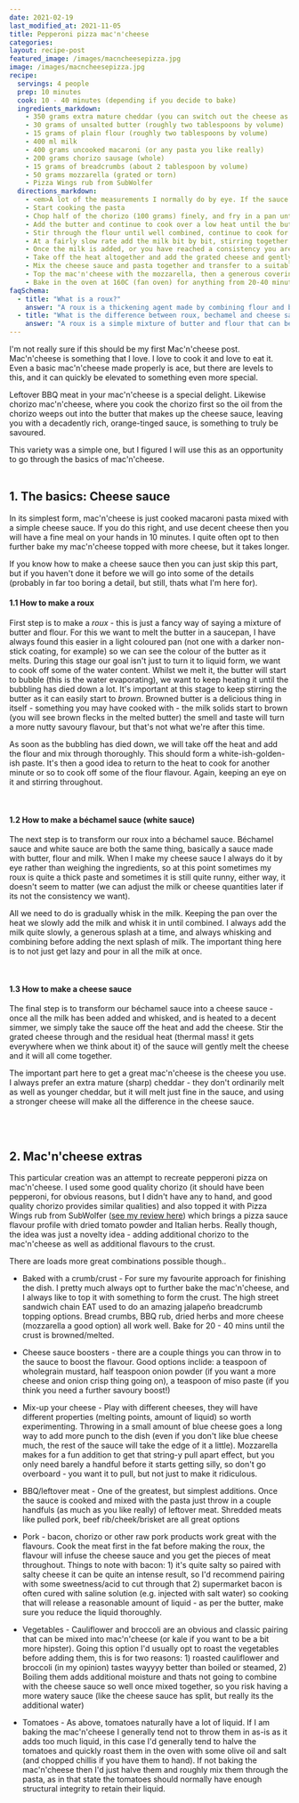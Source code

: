 ```yaml
---
date: 2021-02-19
last_modified_at: 2021-11-05
title: Pepperoni pizza mac'n'cheese
categories:
layout: recipe-post
featured_image: /images/macncheesepizza.jpg
image: /images/macncheesepizza.jpg
recipe:
  servings: 4 people
  prep: 10 minutes
  cook: 10 - 40 minutes (depending if you decide to bake)
  ingredients_markdown:
    - 350 grams extra mature cheddar (you can switch out the cheese as you wish)
    - 30 grams of unsalted butter (roughly two tablespoons by volume)
    - 15 grams of plain flour (roughly two tablespoons by volume)
    - 400 ml milk
    - 400 grams uncooked macaroni (or any pasta you like really)
    - 200 grams chorizo sausage (whole)
    - 15 grams of breadcrumbs (about 2 tablespoon by volume)
    - 50 grams mozzarella (grated or torn)
    - Pizza Wings rub from SubWolfer
  directions_markdown:
    - <em>A lot of the measurements I normally do by eye. If the sauce looks too thick or is already very liquid, adjust the milk being added. Likewise, add the cheese until its a good consistency, and the toppings just keep tipping them on until they look good</em>
    - Start cooking the pasta
    - Chop half of the chorizo (100 grams) finely, and fry in a pan until they start to release their oil
    - Add the butter and continue to cook over a low heat until the butter has melted and bubbling subsided
    - Stir through the flour until well combined, continue to cook for a minute or so to heat throughout
    - At a fairly slow rate add the milk bit by bit, stirring together to thoroughly combine before adding more (I usually find a whisk the most effective for this)
    - Once the milk is added, or you have reached a consistency you are happy with continue to heat and reduce a bit further
    - Take off the heat altogether and add the grated cheese and gently stir through, leave for a minute and let the cheese melt
    - Mix the cheese sauce and pasta together and transfer to a suitably sized baking dish
    - Top the mac'n'cheese with the mozzarella, then a generous covering of Pizza Wings rub finishing with the remaining 100 grams of chorizo, cut into fairly thick slices
    - Bake in the oven at 160C (fan oven) for anything from 20-40 minutes (if you need to keep it longer you can reduce the heat and let is keep cooking, it won't do it any harm.)
faqSchema:
  - title: "What is a roux?"
    answer: "A roux is a thickening agent made by combining flour and butter. It is used as the base for bechamel sauce and can also be used to thicken other gravies and sauces."
  - title: "What is the difference between roux, bechamel and cheese sauce"
    answer: "A roux is a simple mixture of butter and flour that can be used to thicken a variety of sauces, Bechamel builds on top of this simple roux and is made by adding milk to it. Cheese sauce is usually made by adding grated cheese to a bechamel (commonly called white sauce)."
---
```


I'm not really sure if this should be my first Mac'n'cheese post. Mac'n'cheese is something that I love. I love to cook it and love to eat it. Even a basic mac'n'cheese made properly is ace, but there are levels to this, and it can quickly be elevated to something even more special.

Leftover BBQ meat in your mac'n'cheese is a special delight. Likewise chorizo mac'n'cheese, where you cook the chorizo first so the oil from the chorizo weeps out into the butter that makes up the cheese sauce, leaving you with a decadently rich, orange-tinged sauce, is something to truly be savoured.

This variety was a simple one, but I figured I will use this as an opportunity to go through the basics of mac'n'cheese.
<br>
<br>

## 1. The basics: Cheese sauce
In its simplest form, mac'n'cheese is just cooked macaroni pasta mixed with a simple cheese sauce. If you do this right, and use decent cheese then you will have a fine meal on your hands in 10 minutes. I quite often opt to then further bake my mac'n'cheese topped with more cheese, but it takes longer.

If you know how to make a cheese sauce then you can just skip this part, but if you haven't done it before we will go into some of the details (probably in far too boring a detail, but still, thats what I'm here for).

#### 1.1 How to make a roux
First step is to make a _roux_ - this is just a fancy way of saying a mixture of butter and flour. For this we want to melt the butter in a saucepan, I have always found this easier in a light coloured pan (not one with a darker non-stick coating, for example) so we can see the colour of the butter as it melts. During this stage our goal isn't just to turn it to liquid form, we want to cook off some of the water content. Whilst we melt it, the butter will start to bubble (this is the water evaporating), we want to keep heating it until the bubbling has died down a lot. It's important at this stage to keep stirring the butter as it can easily start to _brown_. Browned butter is a delicious thing in itself - something you may have cooked with - the milk solids start to brown (you will see brown flecks in the melted butter) the smell and taste will turn a more nutty savoury flavour, but that's not what we're after this time.

As soon as the bubbling has died down, we will take off the heat and add the flour and mix through thoroughly. This should form a white-ish-golden-ish paste. It's then a good idea to return to the heat to cook for another minute or so to cook off some of the flour flavour. Again, keeping an eye on it and stirring throughout.

<br>

#### 1.2 How to make a béchamel sauce (white sauce)
The next step is to transform our roux into a béchamel sauce. Béchamel sauce and white sauce are both the same thing, basically a sauce made with butter, flour and milk. When I make my cheese sauce I always do it by eye rather than weighing the ingredients, so at this point sometimes my roux is quite a thick paste and sometimes it is still quite runny, either way, it doesn't seem to matter (we can adjust the milk or cheese quantities later if its not the consistency we want).

All we need to do is gradually whisk in the milk. Keeping the pan over the heat we slowly add the milk and whisk it in until combined. I always add the milk quite slowly, a generous splash at a time, and always whisking and combining before adding the next splash of milk. The important thing here is to not just get lazy and pour in all the milk at once.

<br>

#### 1.3 How to make a cheese sauce
The final step is to transform our béchamel sauce into a cheese sauce - once all the milk has been added and whisked, and is heated to a decent simmer, we simply take the sauce off the heat and add the cheese. Stir the grated cheese through and the residual heat (thermal mass! it gets everywhere when we think about it) of the sauce will gently melt the cheese and it will all come together.

The important part here to get a great mac'n'cheese is the cheese you use. I always prefer an extra mature (sharp) cheddar - they don't ordinarily melt as well as younger cheddar, but it will melt just fine in the sauce, and using a stronger cheese will make all the difference in the cheese sauce.

<br>
<br>

## 2. Mac'n'cheese extras
This particular creation was an attempt to recreate pepperoni pizza on mac'n'cheese. I used some good quality chorizo (it should have been pepperoni, for obvious reasons, but I didn't have any to hand, and good quality chorizo provides similar qualities) and also topped it with Pizza Wings rub from SubWolfer (<a href="https://www.robbishfood.com/reviews/2021/01/31/subwolfer-pizza-wings/">see my review here</a>) which brings a pizza sauce flavour profile with dried tomato powder and Italian herbs. Really though, the idea was just a novelty idea - adding additional chorizo to the mac'n'cheese as well as additional flavours to the crust.

There are loads more great combinations possible though..

- Baked with a crumb/crust - For sure my favourite approach for finishing the dish. I pretty much always opt to further bake the mac'n'cheese, and I always like to top it with something to form the crust. The high street sandwich chain EAT used to do an amazing jalapeño breadcrumb topping options. Bread crumbs, BBQ rub, dried herbs and more cheese (mozzarella a good option) all work well. Bake for 20 - 40 mins until the crust is browned/melted.

- Cheese sauce boosters - there are a couple things you can throw in to the sauce to boost the flavour. Good options inclide: a teaspoon of wholegrain mustard, half teaspoon onion powder (if you want a more cheese and onion crisp thing going on), a teaspoon of miso paste (if you think you need a further savoury boost!)

- Mix-up your cheese - Play with different cheeses, they will have different properties (melting points, amount of liquid) so worth experimenting. Throwing in a small amount of blue cheese goes a long way to add more punch to the dish (even if you don't like blue cheese much, the rest of the sauce will take the edge of it a little). Mozzarella makes for a fun addition to get that string-y pull apart effect, but you only need barely a handful before it starts getting silly, so don't go overboard - you want it to pull, but not just to make it ridiculous.

- BBQ/leftover meat - One of the greatest, but simplest additions. Once the sauce is cooked and mixed with the pasta just throw in a couple handfuls (as much as you like really) of leftover meat. Shredded meats like pulled pork, beef rib/cheek/brisket are all great options

- Pork - bacon, chorizo or other raw pork products work great with the flavours. Cook the meat first in the fat before making the roux, the flavour will infuse the cheese sauce and you get the pieces of meat throughout. Things to note with bacon: 1) it's quite salty so paired with salty cheese it can be quite an intense result, so I'd recommend pairing with some sweetness/acid to cut through that 2) supermarket bacon is often cured with saline solution (e.g. injected with salt water) so cooking that will release a reasonable amount of liquid - as per the butter, make sure you reduce the liquid thoroughly.

- Vegetables - Cauliflower and broccoli are an obvious and classic pairing that can be mixed into mac'n'cheese (or kale if you want to be a bit more hipster). Going this option I'd usually opt to roast the vegetables before adding them, this is for two reasons: 1) roasted cauliflower and broccoli (in my opinion) tastes wayyyy better than boiled or steamed, 2) Boiling them adds additional moisture and thats not going to combine with the cheese sauce so well once mixed together, so you risk having a more watery sauce (like the cheese sauce has split, but really its the additional water)

- Tomatoes - As above, tomatoes naturally have a lot of liquid. If I am baking the mac'n'cheese I generally tend not to throw them in as-is as it adds too much liquid, in this case I'd generally tend to halve the tomatoes and quickly roast them in the oven with some olive oil and salt (and chopped chillis if you have them to hand). If not baking the mac'n'cheese then I'd just halve them and roughly mix them through the pasta, as in that state the tomatoes should normally have enough structural integrity to retain their liquid.

<br>
<br>
